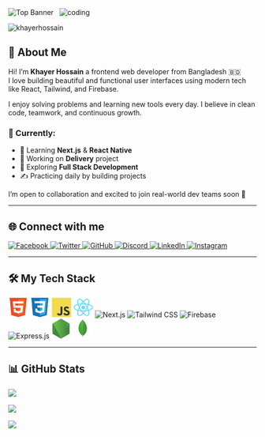 <img src="https://i.ibb.co/M5NKTY8b/Black-and-White-Illustrative-Linkedin-Banner.png" alt="Top Banner" width="100%" height="210px" style="object-fit: cover;" />

<img align="right" width="400" src="https://i.ibb.co/KjXmX9vw/Chainstarters.gif" alt="coding" />

<p align="left"> 
  <img src="https://komarev.com/ghpvc/?username=khayerhossain&label=Profile%20views&color=0e75b6&style=flat" alt="khayerhossain" />
</p>

## 🧠 About Me

Hi! I’m **Khayer Hossain** a frontend web developer from Bangladesh 🇧🇩  
I love building beautiful and functional user interfaces using modern tech like React, Tailwind, and Firebase.

I enjoy solving problems and learning new tools every day. I believe in clean code, teamwork, and continuous growth.

### 💼 Currently:
- 🌱 Learning **Next.js** & **React Native**
- 🔨 Working on **Delivery** project
- 🧪 Exploring **Full Stack Development**
- ✍️ Practicing daily by building projects

I’m open to collaboration and excited to join real-world dev teams soon 🚀

---

## 🌐 Connect with me
<p align="left">
  <a href="https://www.facebook.com/share/1GS4VLNGNv/?mibextid=wwXIfr" target="_blank" rel="noopener noreferrer">
    <img src="https://cdn-icons-png.flaticon.com/512/145/145802.png" alt="Facebook" height="30" width="30" />
  </a>
  <a href="https://twitter.com/khayerhossain45" target="_blank" rel="noopener noreferrer">
    <img src="https://cdn-icons-png.flaticon.com/512/145/145812.png" alt="Twitter" height="30" width="30" />
  </a>
  <a href="https://github.com/khayerhossain" target="_blank" rel="noopener noreferrer">
    <img src="https://cdn-icons-png.flaticon.com/512/733/733553.png" alt="GitHub" height="30" width="30" />
  </a>
  <a href="https://discord.gg/khayerhossain_45" target="_blank" rel="noopener noreferrer">
    <img src="https://cdn-icons-png.flaticon.com/512/3670/3670157.png" alt="Discord" height="30" width="30" />
  </a>
  <a href="https://linkedin.com/in/khayerhossain" target="_blank" rel="noopener noreferrer">
    <img src="https://cdn-icons-png.flaticon.com/512/145/145807.png" alt="LinkedIn" height="30" width="30" />
  </a>
  <a href="https://instagram.com/khayerhossain" target="_blank" rel="noopener noreferrer">
    <img src="https://cdn-icons-png.flaticon.com/512/2111/2111463.png" alt="Instagram" height="30" width="30" />
  </a>
</p>



---

## 🛠️ My Tech Stack

<p align="left">
  <img src="https://raw.githubusercontent.com/devicons/devicon/master/icons/html5/html5-original.svg" alt="HTML" width="40" height="40"/>
  <img src="https://raw.githubusercontent.com/devicons/devicon/master/icons/css3/css3-original.svg" alt="CSS" width="40" height="40"/>
  <img src="https://raw.githubusercontent.com/devicons/devicon/master/icons/javascript/javascript-original.svg" alt="JavaScript" width="40" height="40"/>
  <img src="https://raw.githubusercontent.com/devicons/devicon/master/icons/react/react-original.svg" alt="React" width="40" height="40"/>
  <img src="https://cdn.jsdelivr.net/gh/devicons/devicon/icons/nextjs/nextjs-original.svg" alt="Next.js" width="40" height="40"/>
  <img src="https://cdn.jsdelivr.net/gh/devicons/devicon/icons/tailwindcss/tailwindcss-original.svg" alt="Tailwind CSS" width="40" height="40"/>
  <img src="https://cdn.jsdelivr.net/gh/devicons/devicon/icons/firebase/firebase-plain.svg" alt="Firebase" width="40" height="40"/>
  <img src="https://i.ibb.co/RTyThG2/136-1363736-express-js-icon-png-transparent-png.jpg" alt="Express.js" width="70" height="40"/>
  <img src="https://raw.githubusercontent.com/devicons/devicon/master/icons/nodejs/nodejs-original.svg" alt="Node.js" width="40" height="40"/>
  <img src="https://raw.githubusercontent.com/devicons/devicon/master/icons/mongodb/mongodb-original.svg" alt="MongoDB" width="40" height="40"/>
</p>


---

## 📊 GitHub Stats

<p>
  <img align="center" src="https://github-readme-stats.vercel.app/api?username=khayerhossain&show_icons=true&locale=en&theme=radical" />
</p>
<p>
  <img align="center" src="https://github-readme-streak-stats.herokuapp.com?user=khayerhossain&theme=radical" />
</p>
<p>
  <img align="center" src="https://github-readme-stats.vercel.app/api/top-langs?username=khayerhossain&show_icons=true&locale=en&layout=compact&theme=radical" />
</p>

